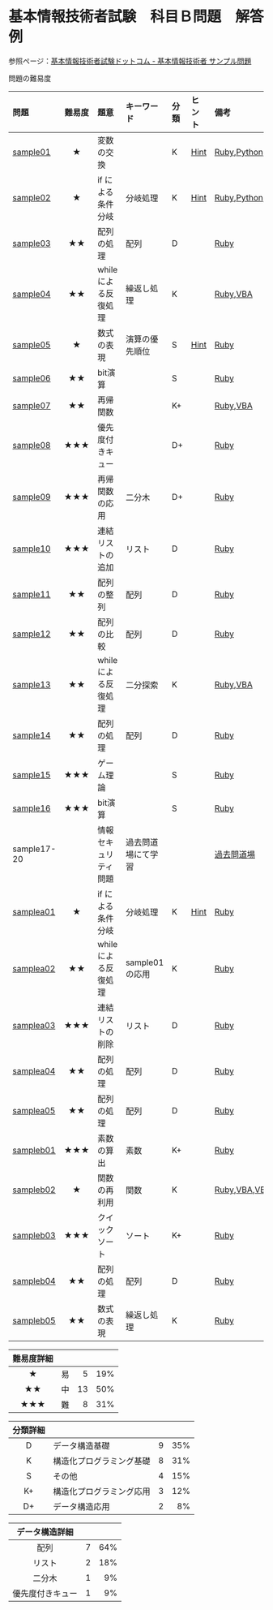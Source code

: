 # 基本情報技術者試験　科目Ｂ問題　解答例

参照ページ：[基本情報技術者試験ドットコム - 基本情報技術者 サンプル問題](https://www.fe-siken.com/kakomon/sample/)

問題の難易度

|問題|難易度|題意|キーワード|分類|ヒント|備考|
|:--|:--:|:--|:--|:--|:--|:--|
|[sample01](https://www.fe-siken.com/kakomon/sample/b1.html)|★|変数の交換||K|[Hint](/Hint/sample01.md)|[Ruby](/Ruby/sample01.rb),[Python](/Python/sample01.py),[VBA](/VBA/sample01.vb),[Java](/Java/Sample02.java)
|[sample02](https://www.fe-siken.com/kakomon/sample/b2.html)|★|if による条件分岐|分岐処理|K|[Hint](/Hint/sample02.md)|[Ruby](/Ruby/sample02.rb),[Python](/Python/sample02.py),[VBA](/VBA/sample02.vb),[Java](/Java/Sample02.java)
|[sample03](https://www.fe-siken.com/kakomon/sample/b3.html)|★★|配列の処理|配列|D||[Ruby](/Ruby/sample03.rb)
|[sample04](https://www.fe-siken.com/kakomon/sample/b4.html)|★★|while による反復処理|繰返し処理|K||[Ruby](/Ruby/sample04.rb),[VBA](/VBA/sample04.vb)
|[sample05](https://www.fe-siken.com/kakomon/sample/b5.html)|★|数式の表現|演算の優先順位|S|[Hint](/Hint/sample05.md)|[Ruby](/Ruby/sample05.rb)
|[sample06](https://www.fe-siken.com/kakomon/sample/b6.html)|★★|bit演算||S||[Ruby](/Ruby/sample06.rb)
|[sample07](https://www.fe-siken.com/kakomon/sample/b7.html)|★★|再帰関数||K+||[Ruby](/Ruby/sample07.rb),[VBA](/VBA/sample7.vb)
|[sample08](https://www.fe-siken.com/kakomon/sample/b8.html)|★★★|優先度付きキュー||D+||[Ruby](/Ruby/sample08.rb)
|[sample09](https://www.fe-siken.com/kakomon/sample/b9.html)|★★★|再帰関数の応用|二分木|D+||[Ruby](/Ruby/sample09.rb)
|[sample10](https://www.fe-siken.com/kakomon/sample/b10.html)|★★★|連結リストの追加|リスト|D||[Ruby](/Ruby/sample10.rb)
|[sample11](https://www.fe-siken.com/kakomon/sample/b11.html)|★★|配列の整列|配列|D||[Ruby](/Ruby/sample11.rb)
|[sample12](https://www.fe-siken.com/kakomon/sample/b12.html)|★★|配列の比較|配列|D||[Ruby](/Ruby/sample12.rb)
|[sample13](https://www.fe-siken.com/kakomon/sample/b13.html)|★★|while による反復処理|二分探索|K||[Ruby](/Ruby/sample13.rb),[VBA](/VBA/sample13.vb)
|[sample14](https://www.fe-siken.com/kakomon/sample/b14.html)|★★|配列の処理|配列|D||[Ruby](/Ruby/sample14.rb)
|[sample15](https://www.fe-siken.com/kakomon/sample/b15.html)|★★★|ゲーム理論||S||[Ruby](/Ruby/sample15.rb)
|[sample16](https://www.fe-siken.com/kakomon/sample/b16.html)|★★★|bit演算||S||[Ruby](/Ruby/sample16.rb)
|sample17-20||情報セキュリティ問題|過去問道場にて学習|||[過去問道場](https://www.fe-siken.com/fekakomon.php)
|[samplea01](https://www.fe-siken.com/kakomon/sample20220425/b1.html)|★|if による条件分岐|分岐処理|K|[Hint](/Hint/samplea01.md)|[Ruby](./Ruby/samplea01.rb)
|[samplea02](https://www.fe-siken.com/kakomon/sample20220425/b2.html)|★★|while による反復処理|sample01の応用|K||[Ruby](./Ruby/samplea02.rb)
|[samplea03](https://www.fe-siken.com/kakomon/sample20220425/b3.html)|★★★|連結リストの削除|リスト|D||[Ruby](./Ruby/samplea03.rb)
|[samplea04](https://www.fe-siken.com/kakomon/sample20220425/b4.html)|★★|配列の処理|配列|D||[Ruby](./Ruby/samplea04.rb)
|[samplea05](https://www.fe-siken.com/kakomon/sample20220425/b5.html)|★★|配列の処理|配列|D||[Ruby](./Ruby/samplea05.rb)
|[sampleb01](https://www.fe-siken.com/kakomon/05_haru/b1.html)|★★★|素数の算出|素数|K+||[Ruby](./Ruby/sampleb01.rb)
|[sampleb02](https://www.fe-siken.com/kakomon/05_haru/b2.html)|★|関数の再利用|関数|K||[Ruby](./Ruby/sampleb02.rb),[VBA](./VBA/sampleb02.vb),[VBA](./VBA/sampleb02e.vb)
|[sampleb03](https://www.fe-siken.com/kakomon/05_haru/b3.html)|★★★|クイックソート|ソート|K+||[Ruby](./Ruby/sampleb03.rb)
|[sampleb04](https://www.fe-siken.com/kakomon/05_haru/b4.html)|★★|配列の処理|配列|D||[Ruby](./Ruby/sampleb04.rb)
|[sampleb05](https://www.fe-siken.com/kakomon/05_haru/b5.html)|★★|数式の表現|繰返し処理|K||[Ruby](./Ruby/sampleb05.rb)

|難易度詳細||||
|:--:|:--|--:|--:|
|★|易|5|19%|
|★★|中|13|50%|
|★★★|難|8|31%|

|分類詳細||||
|:--:|:--|--:|--:|
|D|データ構造基礎|9|35%|
|K|構造化プログラミング基礎|8|31%|
|S|その他|4|15%|
|K+|構造化プログラミング応用|3|12%|
|D+|データ構造応用|2|8%|

|データ構造詳細|||
|:--:|--:|--:|
|配列|7|64%|
|リスト|2|18%|
|二分木|1|9%|
|優先度付きキュー|1|9%|
